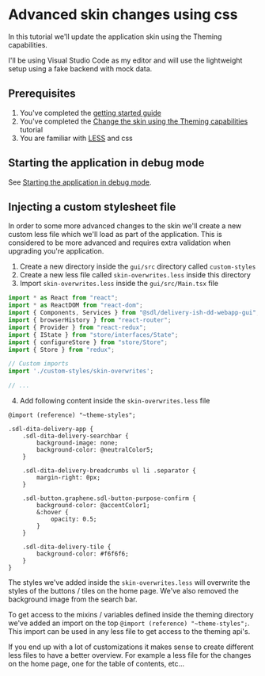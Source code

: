# Advanced skin changes using css

In this tutorial we'll update the application skin using the Theming capabilities.

I'll be using Visual Studio Code as my editor and will use the lightweight setup using a fake backend with mock data.

## Prerequisites

1. You've completed the [getting started guide](../Getting-started.md)
2. You've completed the [Change the skin using the Theming capabilities](./Change-the-skin.md) tutorial
2. You are familiar with [LESS](http://lesscss.org/) and css

## Starting the application in debug mode

See [Starting the application in debug mode](./Change-the-skin.md#starting-the-application-in-debug-mode).

## Injecting a custom stylesheet file

In order to some more advanced changes to the skin we'll create a new custom less file which we'll load as part of the application.
This is considered to be more advanced and requires extra validation when upgrading you're application. 

1. Create a new directory inside the `gui/src` directory called `custom-styles`
2. Create a new less file called `skin-overwrites.less` inside this directory
3. Import `skin-overwrites.less` inside the `gui/src/Main.tsx` file

```typescript
import * as React from "react";
import * as ReactDOM from "react-dom";
import { Components, Services } from "@sdl/delivery-ish-dd-webapp-gui";
import { browserHistory } from "react-router";
import { Provider } from "react-redux";
import { IState } from "store/interfaces/State";
import { configureStore } from "store/Store";
import { Store } from "redux";

// Custom imports
import './custom-styles/skin-overwrites';

// ...
```

4. Add following content inside the `skin-overwrites.less` file

```less
@import (reference) "~theme-styles";

.sdl-dita-delivery-app {
    .sdl-dita-delivery-searchbar {
        background-image: none;
        background-color: @neutralColor5;
    }

    .sdl-dita-delivery-breadcrumbs ul li .separator {
        margin-right: 0px;
    }

    .sdl-button.graphene.sdl-button-purpose-confirm {
        background-color: @accentColor1;
        &:hover {
            opacity: 0.5;
        }
    }

    .sdl-dita-delivery-tile {
        background-color: #f6f6f6;
    }
}
```

The styles we've added inside the `skin-overwrites.less` will overwrite the styles of the buttons / tiles on the home page. 
We've also removed the background image from the search bar.

To get access to the mixins / variables defined inside the theming directory we've added an import on the top `@import (reference) "~theme-styles";`. 
This import can be used in any less file to get access to the theming api's.

If you end up with a lot of customizations it makes sense to create different less files to have a better overview. 
For example a less file for the changes on the home page, one for the table of contents, etc...
